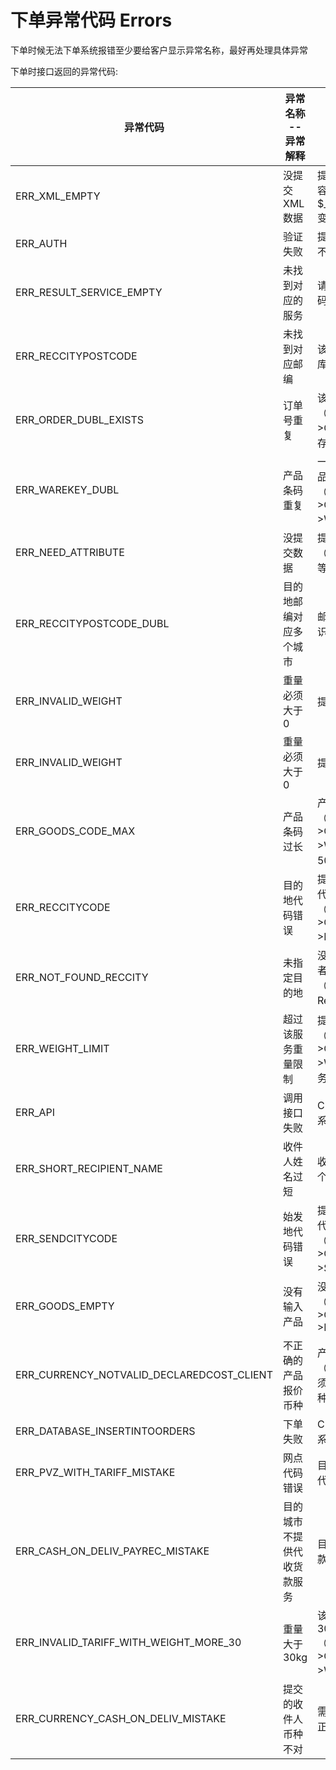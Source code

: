 # 下单异常代码 Errors

<aside class="notice">下单时候无法下单系统报错至少要给客户显示异常名称，最好再处理具体异常</aside>

下单时接口返回的异常代码:

<div class="wide-table-before"></div>
 
异常代码                   | 异常名称 -- 异常解释   |      																							      |
----------                 | -------                |  -------   																						  |
ERR_XML_EMPTY              | 没提交XML数据          | 提交XML并且XML的内容放在$_POST[xml_request]变量													  |		
ERR_AUTH                   | 验证失败               | 提交的对接账号和秘钥不匹配            															  |		
ERR_RESULT_SERVICE_EMPTY   | 未找到对应的服务       | 请尝试使用其他服务代码或者申请加上该服务															  |		
ERR_RECCITYPOSTCODE        | 未找到对应邮编		    | 该邮编不在CDEK数据库，请申请加上邮编																  |
ERR_ORDER_DUBL_EXISTS      | 订单号重复			    | 该订单号（DeliveryRequest->Order->Number）已存在，不能重复下单									  |
ERR_WAREKEY_DUBL     	   | 产品条码重复    	    | 一个订单里不可重复产品条码（DeliveryRequest->Order->Package->WareKey）   							  |
ERR_NEED_ATTRIBUTE     	   | 没提交数据	    	    | 提交的XML里缺少标签（比如ADDRESS标签等等）														  |
ERR_RECCITYPOSTCODE_DUBL   | 目的地邮编对应多个城市	| 邮编对应多个城市无法识别具体城市																	  |
ERR_INVALID_WEIGHT         | 重量必须大于0			| 提交的重量要大于0  																				  |
ERR_INVALID_WEIGHT         | 重量必须大于0			| 提交的重量要大于0  																				  |
ERR_GOODS_CODE_MAX         | 产品条码过长			| 产品条码（DeliveryRequest->Order->Package->WareKey）不能超过50字 									  |
ERR_RECCITYCODE            | 目的地代码错误			| 提交了不正确的目的地代码，必须是数字（DeliveryRequest->Order->RecCityCode）						  |
ERR_NOT_FOUND_RECCITY      | 未指定目的地			| 没提交目的地的邮编或者城市代码（RecCityPostCode或RecCityCode）						              |
ERR_WEIGHT_LIMIT           | 超过该服务重量限制		| 提交的重量（DeliveryRequest->Order->Package->Weight）超过了该服务重量限制	   			              |
ERR_API                    | 调用接口失败    		| CDEK服务器异常请联系CDEK技术支持	   		                                        	              |
ERR_SHORT_RECIPIENT_NAME   | 收件人姓名过短    		| 收件人名称必须长于3个字       	   		                                        	              |
ERR_SENDCITYCODE           | 始发地代码错误			| 提交了不正确的始发地代码，必须是数字（DeliveryRequest->Order->SendCityCode）						  |
ERR_GOODS_EMPTY            | 没有输入产品		   	| 没提交产品标签（DeliveryRequest->Order->Package->Item					                        	  |
ERR_CURRENCY_NOTVALID_DECLAREDCOST_CLIENT | 不正确的产品报价币种	  | 产品报价币种（ItemsCurrency）必须跟合同里面的结算币种一致					      |
ERR_DATABASE_INSERTINTOORDERS             | 下单失败            	  | CDEK服务器异常请联系CDEK技术支持	   		      							      |
ERR_PVZ_WITH_TARIFF_MISTAKE               | 网点代码错误         	  | 目的地没有对应的网点代码	   		      							              |
ERR_CASH_ON_DELIV_PAYREC_MISTAKE          | 目的城市不提供代收货款服务| 目的城市不提供代收货款服务	   		      							              |
ERR_INVALID_TARIFF_WITH_WEIGHT_MORE_30    | 重量大于30kg              | 该服务不支持重量大于30kg（DeliveryRequest->Order->Package->Weight）      	      |
ERR_CURRENCY_CASH_ON_DELIV_MISTAKE        | 提交的收件人币种不对      | 需要按照目的国家提交正确的币种代码      	     	 							  |


